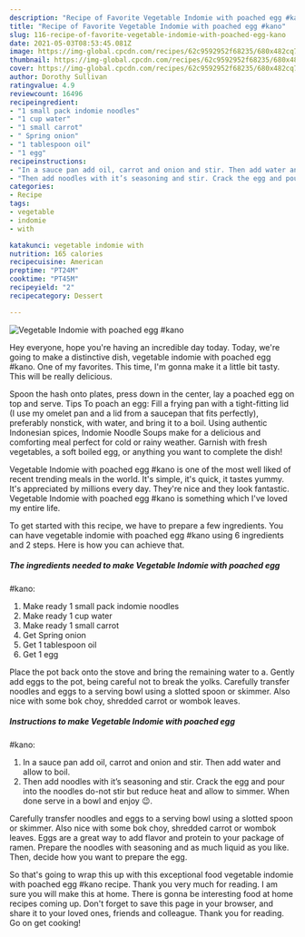 ```yaml
---
description: "Recipe of Favorite Vegetable Indomie with poached egg #kano"
title: "Recipe of Favorite Vegetable Indomie with poached egg #kano"
slug: 116-recipe-of-favorite-vegetable-indomie-with-poached-egg-kano
date: 2021-05-03T08:53:45.081Z
image: https://img-global.cpcdn.com/recipes/62c9592952f68235/680x482cq70/vegetable-indomie-with-poached-egg-kano-recipe-main-photo.jpg
thumbnail: https://img-global.cpcdn.com/recipes/62c9592952f68235/680x482cq70/vegetable-indomie-with-poached-egg-kano-recipe-main-photo.jpg
cover: https://img-global.cpcdn.com/recipes/62c9592952f68235/680x482cq70/vegetable-indomie-with-poached-egg-kano-recipe-main-photo.jpg
author: Dorothy Sullivan
ratingvalue: 4.9
reviewcount: 16496
recipeingredient:
- "1 small pack indomie noodles"
- "1 cup water"
- "1 small carrot"
- " Spring onion"
- "1 tablespoon oil"
- "1 egg"
recipeinstructions:
- "In a sauce pan add oil, carrot and onion and stir. Then add water and allow to boil."
- "Then add noodles with it’s seasoning and stir. Crack the egg and pour into the noodles do-not stir but reduce heat and allow to simmer. When done serve in a bowl and enjoy 😉."
categories:
- Recipe
tags:
- vegetable
- indomie
- with

katakunci: vegetable indomie with 
nutrition: 165 calories
recipecuisine: American
preptime: "PT24M"
cooktime: "PT45M"
recipeyield: "2"
recipecategory: Dessert

---
```



![Vegetable Indomie with poached egg
#kano](https://img-global.cpcdn.com/recipes/62c9592952f68235/680x482cq70/vegetable-indomie-with-poached-egg-kano-recipe-main-photo.jpg)

Hey everyone, hope you're having an incredible day today. Today, we're going to make a distinctive dish, vegetable indomie with poached egg
#kano. One of my favorites. This time, I'm gonna make it a little bit tasty. This will be really delicious.

Spoon the hash onto plates, press down in the center, lay a poached egg on top and serve. Tips To poach an egg: Fill a frying pan with a tight-fitting lid (I use my omelet pan and a lid from a saucepan that fits perfectly), preferably nonstick, with water, and bring it to a boil. Using authentic Indonesian spices, Indomie Noodle Soups make for a delicious and comforting meal perfect for cold or rainy weather. Garnish with fresh vegetables, a soft boiled egg, or anything you want to complete the dish!

Vegetable Indomie with poached egg
#kano is one of the most well liked of recent trending meals in the world. It's simple, it's quick, it tastes yummy. It's appreciated by millions every day. They're nice and they look fantastic. Vegetable Indomie with poached egg
#kano is something which I've loved my entire life.


To get started with this recipe, we have to prepare a few ingredients. You can have vegetable indomie with poached egg
#kano using 6 ingredients and 2 steps. Here is how you can achieve that.

<!--inarticleads1-->

##### The ingredients needed to make Vegetable Indomie with poached egg
#kano:

1. Make ready 1 small pack indomie noodles
1. Make ready 1 cup water
1. Make ready 1 small carrot
1. Get  Spring onion
1. Get 1 tablespoon oil
1. Get 1 egg


Place the pot back onto the stove and bring the remaining water to a. Gently add eggs to the pot, being careful not to break the yolks. Carefully transfer noodles and eggs to a serving bowl using a slotted spoon or skimmer. Also nice with some bok choy, shredded carrot or wombok leaves. 

<!--inarticleads2-->

##### Instructions to make Vegetable Indomie with poached egg
#kano:

1. In a sauce pan add oil, carrot and onion and stir. Then add water and allow to boil.
1. Then add noodles with it’s seasoning and stir. Crack the egg and pour into the noodles do-not stir but reduce heat and allow to simmer. When done serve in a bowl and enjoy 😉.


Carefully transfer noodles and eggs to a serving bowl using a slotted spoon or skimmer. Also nice with some bok choy, shredded carrot or wombok leaves. Eggs are a great way to add flavor and protein to your package of ramen. Prepare the noodles with seasoning and as much liquid as you like. Then, decide how you want to prepare the egg. 

So that's going to wrap this up with this exceptional food vegetable indomie with poached egg
#kano recipe. Thank you very much for reading. I am sure you will make this at home. There is gonna be interesting food at home recipes coming up. Don't forget to save this page in your browser, and share it to your loved ones, friends and colleague. Thank you for reading. Go on get cooking!
